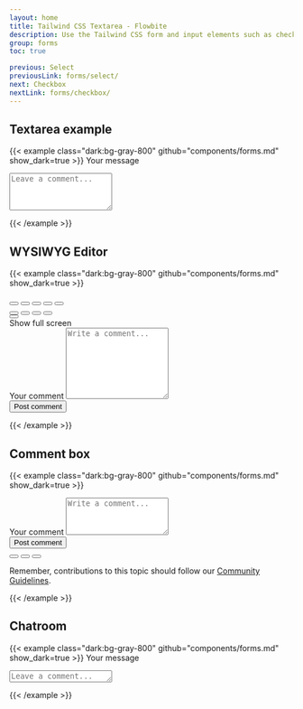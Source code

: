 ```yaml
---
layout: home
title: Tailwind CSS Textarea - Flowbite
description: Use the Tailwind CSS form and input elements such as checkboxes, radios, textarea, text inputs to collect information from users with Flowbite
group: forms
toc: true

previous: Select
previousLink: forms/select/
next: Checkbox
nextLink: forms/checkbox/
---
```


## Textarea example

{{< example class="dark:bg-gray-800" github="components/forms.md" show_dark=true >}}
<label for="message" class="block mb-2 text-sm font-medium text-gray-900 dark:text-gray-400">Your message</label>
<textarea id="message" rows="4" class="block p-2.5 w-full text-sm text-gray-900 bg-gray-50 rounded-lg border border-gray-300 focus:ring-blue-500 focus:border-blue-500 dark:bg-gray-700 dark:border-gray-600 dark:placeholder-gray-400 dark:text-white dark:focus:ring-blue-500 dark:focus:border-blue-500" placeholder="Leave a comment..."></textarea>
{{< /example >}}

## WYSIWYG Editor

{{< example class="dark:bg-gray-800" github="components/forms.md" show_dark=true >}}
<form action="#">
    <div class="mb-4 w-full bg-gray-50 rounded-lg border border-gray-200 dark:bg-gray-700 dark:border-gray-600">
        <div class="flex justify-between items-center p-3 border-b dark:border-gray-600">
            <div class="flex flex-wrap items-center divide-gray-200 sm:divide-x dark:divide-gray-600">
                <div class="flex items-center space-x-1 sm:pr-4">
                    <button type="button" class="p-2 text-gray-500 rounded cursor-pointer hover:text-gray-900 hover:bg-gray-100 dark:text-gray-400 dark:hover:text-white dark:hover:bg-gray-600">
                        <svg class="w-5 h-5" fill="currentColor" viewBox="0 0 20 20" xmlns="http://www.w3.org/2000/svg"><path fill-rule="evenodd" d="M8 4a3 3 0 00-3 3v4a5 5 0 0010 0V7a1 1 0 112 0v4a7 7 0 11-14 0V7a5 5 0 0110 0v4a3 3 0 11-6 0V7a1 1 0 012 0v4a1 1 0 102 0V7a3 3 0 00-3-3z" clip-rule="evenodd"></path></svg>
                    </button>
                    <button type="button" class="p-2 text-gray-500 rounded cursor-pointer hover:text-gray-900 hover:bg-gray-100 dark:text-gray-400 dark:hover:text-white dark:hover:bg-gray-600">
                        <svg class="w-5 h-5" fill="currentColor" viewBox="0 0 20 20" xmlns="http://www.w3.org/2000/svg"><path fill-rule="evenodd" d="M5.05 4.05a7 7 0 119.9 9.9L10 18.9l-4.95-4.95a7 7 0 010-9.9zM10 11a2 2 0 100-4 2 2 0 000 4z" clip-rule="evenodd"></path></svg>
                    </button>
                    <button type="button" class="p-2 text-gray-500 rounded cursor-pointer hover:text-gray-900 hover:bg-gray-100 dark:text-gray-400 dark:hover:text-white dark:hover:bg-gray-600">
                        <svg class="w-5 h-5" fill="currentColor" viewBox="0 0 20 20" xmlns="http://www.w3.org/2000/svg"><path fill-rule="evenodd" d="M4 3a2 2 0 00-2 2v10a2 2 0 002 2h12a2 2 0 002-2V5a2 2 0 00-2-2H4zm12 12H4l4-8 3 6 2-4 3 6z" clip-rule="evenodd"></path></svg>
                    </button>
                    <button type="button" class="p-2 text-gray-500 rounded cursor-pointer hover:text-gray-900 hover:bg-gray-100 dark:text-gray-400 dark:hover:text-white dark:hover:bg-gray-600">
                        <svg class="w-5 h-5" fill="currentColor" viewBox="0 0 20 20" xmlns="http://www.w3.org/2000/svg"><path fill-rule="evenodd" d="M12.316 3.051a1 1 0 01.633 1.265l-4 12a1 1 0 11-1.898-.632l4-12a1 1 0 011.265-.633zM5.707 6.293a1 1 0 010 1.414L3.414 10l2.293 2.293a1 1 0 11-1.414 1.414l-3-3a1 1 0 010-1.414l3-3a1 1 0 011.414 0zm8.586 0a1 1 0 011.414 0l3 3a1 1 0 010 1.414l-3 3a1 1 0 11-1.414-1.414L16.586 10l-2.293-2.293a1 1 0 010-1.414z" clip-rule="evenodd"></path></svg>
                    </button>
                    <button type="button" class="p-2 text-gray-500 rounded cursor-pointer hover:text-gray-900 hover:bg-gray-100 dark:text-gray-400 dark:hover:text-white dark:hover:bg-gray-600">
                        <svg class="w-5 h-5" fill="currentColor" viewBox="0 0 20 20" xmlns="http://www.w3.org/2000/svg"><path fill-rule="evenodd" d="M10 18a8 8 0 100-16 8 8 0 000 16zM7 9a1 1 0 100-2 1 1 0 000 2zm7-1a1 1 0 11-2 0 1 1 0 012 0zm-.464 5.535a1 1 0 10-1.415-1.414 3 3 0 01-4.242 0 1 1 0 00-1.415 1.414 5 5 0 007.072 0z" clip-rule="evenodd"></path></svg>
                    </button>
                </div>
                <div class="flex flex-wrap items-center space-x-1 sm:pl-4">
                    <button type="button" class="p-2 text-gray-500 rounded cursor-pointer hover:text-gray-900 hover:bg-gray-100 dark:text-gray-400 dark:hover:text-white dark:hover:bg-gray-600">
                        <svg class="w-5 h-5" fill="currentColor" viewBox="0 0 20 20" xmlns="http://www.w3.org/2000/svg"><path fill-rule="evenodd" d="M3 4a1 1 0 011-1h12a1 1 0 110 2H4a1 1 0 01-1-1zm0 4a1 1 0 011-1h12a1 1 0 110 2H4a1 1 0 01-1-1zm0 4a1 1 0 011-1h12a1 1 0 110 2H4a1 1 0 01-1-1zm0 4a1 1 0 011-1h12a1 1 0 110 2H4a1 1 0 01-1-1z" clip-rule="evenodd"></path></svg>
                    </button>
                    <button type="button" class="p-2 text-gray-500 rounded cursor-pointer hover:text-gray-900 hover:bg-gray-100 dark:text-gray-400 dark:hover:text-white dark:hover:bg-gray-600">
                        <svg class="w-5 h-5" fill="currentColor" viewBox="0 0 20 20" xmlns="http://www.w3.org/2000/svg"><path fill-rule="evenodd" d="M11.49 3.17c-.38-1.56-2.6-1.56-2.98 0a1.532 1.532 0 01-2.286.948c-1.372-.836-2.942.734-2.106 2.106.54.886.061 2.042-.947 2.287-1.561.379-1.561 2.6 0 2.978a1.532 1.532 0 01.947 2.287c-.836 1.372.734 2.942 2.106 2.106a1.532 1.532 0 012.287.947c.379 1.561 2.6 1.561 2.978 0a1.533 1.533 0 012.287-.947c1.372.836 2.942-.734 2.106-2.106a1.533 1.533 0 01.947-2.287c1.561-.379 1.561-2.6 0-2.978a1.532 1.532 0 01-.947-2.287c.836-1.372-.734-2.942-2.106-2.106a1.532 1.532 0 01-2.287-.947zM10 13a3 3 0 100-6 3 3 0 000 6z" clip-rule="evenodd"></path></svg>        
                    </button>
                    <button type="button" class="p-2 text-gray-500 rounded cursor-pointer hover:text-gray-900 hover:bg-gray-100 dark:text-gray-400 dark:hover:text-white dark:hover:bg-gray-600">
                        <svg class="w-5 h-5" fill="currentColor" viewBox="0 0 20 20" xmlns="http://www.w3.org/2000/svg"><path fill-rule="evenodd" d="M6 2a1 1 0 00-1 1v1H4a2 2 0 00-2 2v10a2 2 0 002 2h12a2 2 0 002-2V6a2 2 0 00-2-2h-1V3a1 1 0 10-2 0v1H7V3a1 1 0 00-1-1zm0 5a1 1 0 000 2h8a1 1 0 100-2H6z" clip-rule="evenodd"></path></svg>      
                    </button>
                    <button type="button" class="p-2 text-gray-500 rounded cursor-pointer hover:text-gray-900 hover:bg-gray-100 dark:text-gray-400 dark:hover:text-white dark:hover:bg-gray-600">
                        <svg class="w-5 h-5" fill="currentColor" viewBox="0 0 20 20" xmlns="http://www.w3.org/2000/svg"><path fill-rule="evenodd" d="M3 17a1 1 0 011-1h12a1 1 0 110 2H4a1 1 0 01-1-1zm3.293-7.707a1 1 0 011.414 0L9 10.586V3a1 1 0 112 0v7.586l1.293-1.293a1 1 0 111.414 1.414l-3 3a1 1 0 01-1.414 0l-3-3a1 1 0 010-1.414z" clip-rule="evenodd"></path></svg>
                    </button>
                </div>
            </div>
            <button type="button" data-tooltip-target="tooltip-fullscreen" class="p-2 text-gray-500 rounded cursor-pointer sm:ml-auto hover:text-gray-900 hover:bg-gray-100 dark:text-gray-400 dark:hover:text-white dark:hover:bg-gray-600">
                <svg class="w-5 h-5" fill="currentColor" viewBox="0 0 20 20" xmlns="http://www.w3.org/2000/svg"><path fill-rule="evenodd" d="M3 4a1 1 0 011-1h4a1 1 0 010 2H6.414l2.293 2.293a1 1 0 11-1.414 1.414L5 6.414V8a1 1 0 01-2 0V4zm9 1a1 1 0 010-2h4a1 1 0 011 1v4a1 1 0 01-2 0V6.414l-2.293 2.293a1 1 0 11-1.414-1.414L13.586 5H12zm-9 7a1 1 0 012 0v1.586l2.293-2.293a1 1 0 111.414 1.414L6.414 15H8a1 1 0 010 2H4a1 1 0 01-1-1v-4zm13-1a1 1 0 011 1v4a1 1 0 01-1 1h-4a1 1 0 010-2h1.586l-2.293-2.293a1 1 0 111.414-1.414L15 13.586V12a1 1 0 011-1z" clip-rule="evenodd"></path></svg>
            </button>
            <div id="tooltip-fullscreen" role="tooltip" class="inline-block absolute invisible z-10 py-2 px-3 text-sm font-medium text-white bg-gray-900 rounded-lg shadow-sm opacity-0 transition-opacity duration-300 tooltip dark:bg-gray-700">
                Show full screen
                <div class="tooltip-arrow" data-popper-arrow></div>
            </div>
        </div>
        <div class="py-2 px-4">
            <label for="compose-mail" class="sr-only">Your comment</label>
            <textarea id="compose-mail" rows="8" class="block px-0 w-full text-base text-gray-900 bg-gray-50 border-0 focus:ring-0 dark:text-white dark:bg-gray-700 dark:placeholder-gray-400" placeholder="Write a comment..." required></textarea>
        </div>
    </div>
    <button type="submit" class="inline-flex items-center px-5 py-2.5 text-sm font-medium text-center text-white bg-blue-700 rounded-lg focus:ring-4 focus:ring-blue-200 dark:focus:ring-blue-900 hover:bg-blue-800">
        Post comment
    </button>
</form>
{{< /example >}}

## Comment box

{{< example class="dark:bg-gray-800" github="components/forms.md" show_dark=true >}}
<form action="#">
    <div class="mb-4 w-full bg-gray-50 rounded-lg border border-gray-200 dark:bg-gray-700 dark:border-gray-600">
        <div class="py-2 px-4">
            <label for="new-comment" class="sr-only">Your comment</label>
            <textarea id="new-comment" rows="4" class="px-0 w-full text-base text-gray-900 bg-gray-50 border-0 focus:ring-0 dark:text-white dark:bg-gray-700 dark:placeholder-gray-400" placeholder="Write a comment..." required></textarea>
        </div>
        <div class="flex justify-between items-center py-3 px-4 border-t dark:border-gray-600">
            <button type="submit" class="inline-flex items-center py-2.5 px-4 text-xs font-medium text-center text-white bg-blue-700 rounded-lg focus:ring-4 focus:ring-blue-200 dark:focus:ring-blue-900 hover:bg-blue-800">
                Post comment
            </button>
            <div class="flex pl-0 space-x-1 sm:pl-2">
                <button type="button" class="inline-flex justify-center p-2 text-gray-500 rounded cursor-pointer hover:text-gray-900 hover:bg-gray-100 dark:text-gray-400 dark:hover:text-white dark:hover:bg-gray-600">
                    <svg class="w-5 h-5" fill="currentColor" viewBox="0 0 20 20" xmlns="http://www.w3.org/2000/svg"><path fill-rule="evenodd" d="M8 4a3 3 0 00-3 3v4a5 5 0 0010 0V7a1 1 0 112 0v4a7 7 0 11-14 0V7a5 5 0 0110 0v4a3 3 0 11-6 0V7a1 1 0 012 0v4a1 1 0 102 0V7a3 3 0 00-3-3z" clip-rule="evenodd"></path></svg>
                </button>
                <button type="button" class="inline-flex justify-center p-2 text-gray-500 rounded cursor-pointer hover:text-gray-900 hover:bg-gray-100 dark:text-gray-400 dark:hover:text-white dark:hover:bg-gray-600">
                    <svg class="w-5 h-5" fill="currentColor" viewBox="0 0 20 20" xmlns="http://www.w3.org/2000/svg"><path fill-rule="evenodd" d="M5.05 4.05a7 7 0 119.9 9.9L10 18.9l-4.95-4.95a7 7 0 010-9.9zM10 11a2 2 0 100-4 2 2 0 000 4z" clip-rule="evenodd"></path></svg>
                </button>
                <button type="button" class="inline-flex justify-center p-2 text-gray-500 rounded cursor-pointer hover:text-gray-900 hover:bg-gray-100 dark:text-gray-400 dark:hover:text-white dark:hover:bg-gray-600">
                    <svg class="w-5 h-5" fill="currentColor" viewBox="0 0 20 20" xmlns="http://www.w3.org/2000/svg"><path fill-rule="evenodd" d="M4 3a2 2 0 00-2 2v10a2 2 0 002 2h12a2 2 0 002-2V5a2 2 0 00-2-2H4zm12 12H4l4-8 3 6 2-4 3 6z" clip-rule="evenodd"></path></svg>
                </button>
            </div>
        </div>
    </div>
</form>
<p class="ml-auto text-xs text-gray-500 dark:text-gray-400">Remember, contributions to this topic should follow our <a href="#" class="text-blue-600 dark:text-blue-500 hover:underline">Community Guidelines</a>.</p>
{{< /example >}}

## Chatroom

{{< example class="dark:bg-gray-800" github="components/forms.md" show_dark=true >}}
<label for="message" class="block mb-2 text-sm font-medium text-gray-900 dark:text-gray-400">Your message</label>
<textarea id="message" rows="1" class="block p-2.5 w-full text-sm text-gray-900 bg-gray-50 rounded-lg border border-gray-300 focus:ring-blue-500 focus:border-blue-500 dark:bg-gray-700 dark:border-gray-600 dark:placeholder-gray-400 dark:text-white dark:focus:ring-blue-500 dark:focus:border-blue-500" placeholder="Leave a comment..."></textarea>
{{< /example >}}
